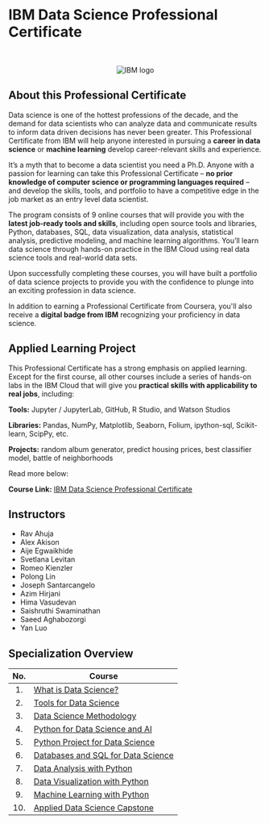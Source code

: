 # IBM Data Science Professional Certificate

<br>

<p align="center">
 <img src="https://github.com/ChristophBeckmann/Courses/blob/main/IBM%20Data%20Science%20Professional%20Certificate/ibm.svg" title="IBM logo" alt = "IBM logo" />
</p>

## About this Professional Certificate

Data science is one of the hottest professions of the decade, and the demand for data scientists who can analyze data and communicate results to inform data driven decisions has never been greater. This Professional Certificate from IBM will help anyone interested in pursuing a **career in data science** or **machine learning** develop career-relevant skills and experience.

It’s a myth that to become a data scientist you need a Ph.D. Anyone with a passion for learning can take this Professional Certificate – **no prior knowledge of computer science or programming languages required** – and develop the skills, tools, and portfolio to have a competitive edge in the job market as an entry level data scientist.

The program consists of 9 online courses that will provide you with the **latest job-ready tools and skills**, including open source tools and libraries, Python, databases, SQL, data visualization, data analysis, statistical analysis, predictive modeling, and machine learning algorithms. You’ll learn data science through hands-on practice in the IBM Cloud using real data science tools and real-world data sets.

Upon successfully completing these courses, you will have built a portfolio of data science projects to provide you with the confidence to plunge into an exciting profession in data science.

In addition to earning a Professional Certificate from Coursera, you'll also receive a **digital badge from IBM** recognizing your proficiency in data science.

## Applied Learning Project
This Professional Certificate has a strong emphasis on applied learning. Except for the first course, all other courses include a series of hands-on labs in the IBM Cloud that will give you **practical skills with applicability to real jobs**, including:

**Tools:** Jupyter / JupyterLab, GitHub, R Studio, and Watson Studios

**Libraries:** Pandas, NumPy, Matplotlib, Seaborn, Folium, ipython-sql, Scikit-learn, ScipPy, etc.

**Projects:** random album generator, predict housing prices, best classifier model, battle of neighborhoods

Read more below:

**Course Link:** [IBM Data Science Professional Certificate](https://www.coursera.org/professional-certificates/ibm-data-science)

## Instructors
- Rav Ahuja
- Alex Akison
- Aije Egwaikhide
- Svetlana Levitan
- Romeo Kienzler
- Polong Lin
- Joseph Santarcangelo
- Azim Hirjani
- Hima Vasudevan
- Saishruthi Swaminathan
- Saeed Aghabozorgi
- Yan Luo

## Specialization Overview

| No. | Course                                                                                  |
|:---:| --------------------------------------------------------------------------------------- |
| 1.  | [What is Data Science?](1._What_is_Data_Science)                                        |
| 2.  | [Tools for Data Science](2._Tools_for_Data_Science)                                     |
| 3.  | [Data Science Methodology](3._Data_Science_Methodology)                                 |
| 4.  | [Python for Data Science and AI](4._Python_for_Data_Science,_AI_&_Development)          |
| 5.  | [Python Project for Data Science](5._Python_Project_for_Data_Science)                   |
| 6.  | [Databases and SQL for Data Science](6._Databases_and_SQL_for_Data_Science_with_Python) |
| 7.  | [Data Analysis with Python](7._Data_Analysis_with_Python)                               |
| 8.  | [Data Visualization with Python](8._Data_Visualization_with_Python)                     |
| 9.  | [Machine Learning with Python](9._Machine_Learning_with_Python)                         |
| 10. | [Applied Data Science Capstone](10._Applied_Data_Science_Capstone)                      |
